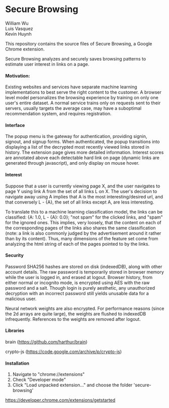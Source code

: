 # Secure Browsing

William Wu  
Luis Vasquez  
Kevin Huynh

This repository contains the source files of Secure Browsing, a Google Chrome extension.

Secure Browsing analyzes and securely saves browsing patterns to estimate user interest in links on a page.

#### Motivation:

Existing websites and services have separate machine learning implementations to best serve the right content to the customer. A browser level model personalizes the browsing experience by training on only one user's entire dataset. A normal service trains only on requests sent to their servers, usually targets the average case, may have a suboptimal recommendation system, and requires registration.

#### Interface

The popup menu is the gateway for authentication, providing signin, signout, and signup forms. When authenticated, the popup transitions into displaying a list of the decrypted most recently viewed links stored in history. The extension page gives more detailed information. Interest scores are annotated above each detectable hard link on page (dynamic links are generated through javascript), and only display on mouse hover.

#### Interest

Suppose that a user is currently viewing page X, and the user navigates to page Y using link A from the set of all links L on X. The user's decision to navigate away using A implies that A is the most interesting/desired url, and that conversely L - {A}, the set of all links except A, are less interesting.

To translate this to a machine learning classification model, the links can be classified: {A: 1.0, L - {A}: 0.0}; "not spam" for the clicked links, and "spam" for the ignored ones. This implies, very loosely, that the content on each of the corresponding pages of the links also shares the same classification (note: a link is also commonly judged by the advertisement around it rather than by its content). Thus, many dimensions of the feature set come from analyzing the html string of each of the pages pointed to by the links.

#### Security

Password SHA256 hashes are stored on disk (indexedDB), along with other account details. The raw password is temporarily stored in browser memory while the user is logged in, and erased at logout. Browser history, from either normal or incognito mode, is encrypted using AES with the raw password and a salt. Though login is purely aesthetic, any unauthorized decryption with an incorrect password still yields unusable data for a malicious user.

Neural network weights are also encrypted. For performance reasons (since the 2d arrays are quite large), the weights are flushed to indexedDB infrequently. References to the weights are removed after logout.

#### Libraries

brain (https://github.com/harthur/brain)

crypto-js (https://code.google.com/archive/p/crypto-js)

#### Installation

1. Navigate to "chrome://extensions"
2. Check "Developer mode"
3. Click "Load unpacked extension..." and choose the folder 'secure-browsing'

https://developer.chrome.com/extensions/getstarted
